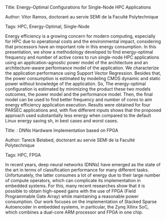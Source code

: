 Title: Energy-Optimal Configurations for Single-Node HPC Applications

Author: Vitor Ramos, doctorant au servie SEMI de la Faculté Polytechnique

Tags: HPC, Energy-Optimal, Single-Node

Energy efficiency is a growing concern for modern computing, especially for HPC due to operational costs and the environmental impact, considering that processors have an important role in this energy consumption. In this presentation, we show a methodology developed to find energy-optimal frequency and number of active cores to run single-node HPC applications using an application-agnostic power model of the architecture and an architecture-aware performance model of the application. We characterize the application performance using Support Vector Regression. Besides that, the power consumption is estimated by modeling CMOS dynamic and static power without knowledge of the application. So, The energy-optimal configuration is estimated by minimizing the product these two models outcomes, the power model and the performance model. Then, the final model can be used to find better frequency and number of cores to aim energy efficiency application execution. Results were obtained for four PARSEC applications and, with five different inputs shows that the proposed approach used substantially less energy when compared to the default Linux energy saving sh, in best cases and worst cases.

Title: : DNNs Hardware Implementation based on FPGA

Author: Tareck Belabed, doctorant au servie SEMI de la Faculté Polytechnique

Tags: HPC, FPGA

In recent years, deep neural networks (DNNs) have emerged as the state of the art in terms of
classification performance for many different tasks. Unfortunately, the latter consumes a lot of energy due to their large number of compute operators, which can complicate its implementation in embedded systems. For this, many recent researches show that it is possible to obtain high-speed gains with the use of FPGA (Field Programmable Gate Array) while maintaining a reasonable power consumption. Our work focuses on the implementation of Stacked Sparse Autoencoder in embedded systems, in particular, the Zynq Xilinx SoC, which combines a dual-core ARM processor and FPGA in one chip.